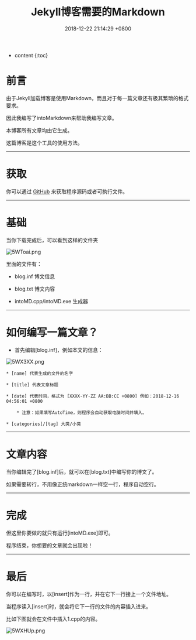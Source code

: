 ﻿---
layout: post
title: Jekyll博客需要的Markdown
date:   2018-12-22 21:14:29 +0800
categories: Life
tag: Life
---

* content
{:toc}


# 前言

由于Jekyll加载博客是使用Markdown，而且对于每一篇文章还有极其繁琐的格式要求。

因此我编写了intoMarkdown来帮助我编写文章。

本博客所有文章均由它生成。

这篇博客是这个工具的使用方法。

___

# 获取

你可以通过 [GitHub](https://github.com/Drelf2018/intoMarkdown/) 来获取程序源码或者可执行文件。

___

# 基础

当你下载完成后，可以看到这样的文件夹

![5WToai.png](https://s1.ax2x.com/2018/12/22/5WToai.png)

里面的文件有：

* blog.inf 博文信息

* blog.txt 博文内容

* intoMD.cpp/intoMD.exe 生成器

___

# 如何编写一篇文章？

* 首先编辑[blog.inf]，例如本文的信息：

![5WX3XX.png](https://s1.ax2x.com/2018/12/22/5WX3XX.png)

    * [name] 代表生成的文件的名字

    * [title] 代表文章标题

    * [date] 代表时间，格式为 [XXXX-YY-ZZ AA:BB:CC +0800] 例如：2018-12-16 04:56:01 +0800

        * 注意：如果填写AutoTime，则程序会自动获取电脑时间并填入。

    * [categories]/[tag] 大类/小类

___

# 文章内容

当你编辑完了[blog.inf]后，就可以在[blog.txt]中编写你的博文了。

如果需要转行，不用像正统markdown一样空一行，程序自动空行。

___

# 完成

但这里你要做的就只有运行[intoMD.exe]即可。

程序结束，你想要的文章就会出现啦！

___

# 最后

你可以在编写时，以[insert]作为一行，并在它下一行接上一个文件地址。

当程序读入[insert]时，就会将它下一行的文件的内容插入进来。

比如下图就会在文件中插入1.cpp的内容。

![5WXHUp.png](https://s1.ax2x.com/2018/12/22/5WXHUp.png)


